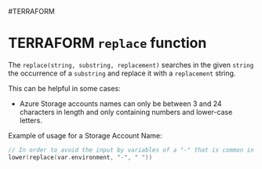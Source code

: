 #TERRAFORM 

# TERRAFORM `replace` function

The `replace(string, substring, replacement)` searches in the given `string` the occurrence of a `substring` and replace it with a `replacement` string. 


This can be helpful in some cases: 

* Azure Storage accounts names can only be between 3 and 24 characters in length and only containing numbers and lower-case letters. 

Example of usage for a Storage Account Name: 
```c
// In order to avoid the input by variables of a "-" that is common in environment names
lower(replace(var.environment, "-", " "))
```